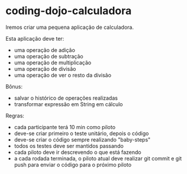 # coding-dojo-calculadora

Iremos criar uma pequena aplicação de calculadora.

Esta aplicação deve ter:
- uma operação de adição
- uma operação de subtração
- uma operação de multiplicação
- uma operação de divisão
- uma operação de ver o resto da divisão

Bônus:
- salvar o histórico de operações realizadas
- transformar expressão em String em cálculo

Regras:
- cada participante terá 10 min como piloto
- deve-se criar primeiro o teste unitário, depois o código
- deve-se criar o código sempre realizando "baby-steps"
- todos os testes deve ser mantidos passando
- cada piloto deve ir descrevendo o que está fazendo
- a cada rodada terminada, o piloto atual deve realizar git commit e git push para enviar o código para o próximo piloto
